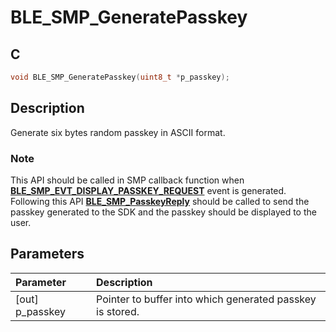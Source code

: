 # BLE_SMP_GeneratePasskey

## C

```c
void BLE_SMP_GeneratePasskey(uint8_t *p_passkey);
```

## Description

Generate six bytes random passkey in ASCII format. 

### Note

This API should be called in SMP callback function when
**[BLE_SMP_EVT_DISPLAY_PASSKEY_REQUEST](GUID-DA3C91C3-3ACA-4850-B469-FDF748DD2D87.md)** event is generated. Following this API
**[BLE_SMP_PasskeyReply](GUID-76DE5FAC-EFDF-4A89-B9AA-3B406D9D5ECA.md)** should be called to send the passkey generated to the SDK
and the passkey should be displayed to the user.

## Parameters

|Parameter|Description|
|:---|:---|
|\[out\] p_passkey|Pointer to buffer into which generated passkey is stored.|

